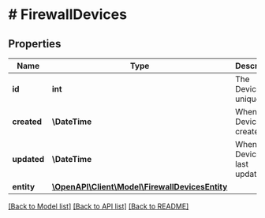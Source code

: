 # # FirewallDevices

## Properties

Name | Type | Description | Notes
------------ | ------------- | ------------- | -------------
**id** | **int** | The Device&#39;s unique ID | [optional]
**created** | **\DateTime** | When this Device was created. | [optional] [readonly]
**updated** | **\DateTime** | When this Device was last updated. | [optional] [readonly]
**entity** | [**\OpenAPI\Client\Model\FirewallDevicesEntity**](FirewallDevicesEntity.md) |  | [optional]

[[Back to Model list]](../../README.md#models) [[Back to API list]](../../README.md#endpoints) [[Back to README]](../../README.md)
